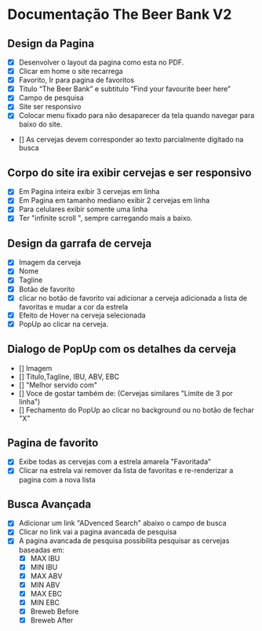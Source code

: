 # Documentação The Beer Bank V2

## Design da Pagina
- [x] Desenvolver o layout da pagina como esta no PDF.
- [x] Clicar em home o site recarrega
- [x] Favorito, Ir para pagina de favoritos
- [x] Titulo “The Beer Bank” e subtitulo “Find your favourite beer here”
- [x] Campo de pesquisa
- [x] Site ser responsivo
- [x] Colocar menu fixado para não desaparecer da tela quando navegar para baixo do site.
- [] As cervejas devem corresponder ao texto parcialmente digitado na busca

## Corpo do site ira exibir cervejas e ser responsivo

- [x] Em Pagina inteira exibir 3 cervejas em linha
- [x] Em Pagina em tamanho mediano exibir 2 cervejas em linha
- [x] Para celulares exibir somente uma linha
- [x] Ter "infinite scroll ", sempre carregando mais a baixo.

## Design da garrafa de cerveja

- [x] Imagem da cerveja
- [x] Nome
- [x] Tagline
- [x] Botão de favorito
- [x] clicar no botão de favorito vai adicionar a cerveja adicionada a lista de favoritas e mudar a cor da estrela
- [x] Efeito de Hover na cerveja selecionada
- [x] PopUp ao clicar na cerveja.

## Dialogo de PopUp com os detalhes da cerveja

- [] Imagem
- [] Titulo,Tagline, IBU, ABV, EBC
- [] "Melhor servido com"
- [] Voce de gostar também de: (Cervejas similares "Limite de 3 por linha")
- [] Fechamento do PopUp ao clicar no background ou no botão de fechar "X"

## Pagina de favorito

- [x] Exibe todas as cervejas com a estrela amarela "Favoritada"
- [x] Clicar na estrela vai remover da lista de favoritas e re-renderizar a pagina com a nova lista

## Busca Avançada

- [x] Adicionar um link "ADvenced Search" abaixo o campo de busca
- [x] Clicar no link vai a pagina avancada de pesquisa
- [x] A pagina avancada de pesquisa possibilita pesquisar as cervejas baseadas em: 
    * [x] MAX IBU
    * [x] MIN IBU
    * [x] MAX ABV
    * [x] MIN ABV
    * [x] MAX EBC
    * [x] MIN EBC
    * [x] Breweb Before
    * [x] Breweb After